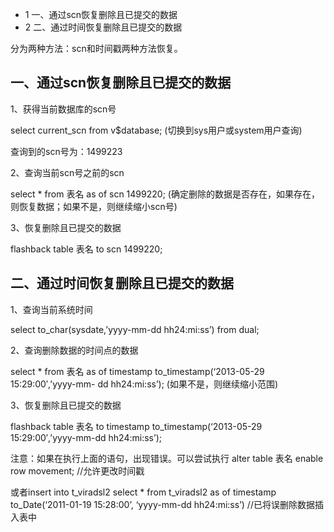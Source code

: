   * 1 一、通过scn恢复删除且已提交的数据 
  * 2 二、通过时间恢复删除且已提交的数据 

分为两种方法：scn和时间戳两种方法恢复。

## 一、通过scn恢复删除且已提交的数据

1、获得当前数据库的scn号

select current_scn from v$database; (切换到sys用户或system用户查询)

查询到的scn号为：1499223

2、查询当前scn号之前的scn

select * from 表名 as of scn 1499220; (确定删除的数据是否存在，如果存在，则恢复数据；如果不是，则继续缩小scn号)

3、恢复删除且已提交的数据

flashback table 表名 to scn 1499220;

## 二、通过时间恢复删除且已提交的数据

1、查询当前系统时间

select to_char(sysdate,’yyyy-mm-dd hh24:mi:ss’) from dual;

2、查询删除数据的时间点的数据

select * from 表名 as of timestamp to_timestamp(‘2013-05-29 15:29:00′,’yyyy-mm-
dd hh24:mi:ss’); (如果不是，则继续缩小范围)

3、恢复删除且已提交的数据

flashback table 表名 to timestamp to_timestamp(‘2013-05-29 15:29:00′,’yyyy-mm-dd
hh24:mi:ss’);

注意：如果在执行上面的语句，出现错误。可以尝试执行 alter table 表名 enable row movement; //允许更改时间戳

或者insert into t_viradsl2 select * from t_viradsl2 as of timestamp
to_Date(‘2011-01-19 15:28:00’, ‘yyyy-mm-dd hh24:mi:ss’) //已将误删除数据插入表中

